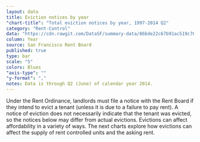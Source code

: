 ```yaml
---
layout: data
title: Eviction notices by year
"chart-title": "Total eviction notices by year, 1997-2014 Q2"
category: "Rent-Control"
data: "https://cdn.rawgit.com/DataSF/summary-data/86bde22c67b91ac519c760b2a16549935ac58816/eviction_notices_over_time.csv"
column: Year
source: San Francisco Rent Board
published: true
type: bar
scale: "5"
colors: Blues
"axis-type": ""
"y-format": ","
notes: Data is through Q2 (June) of calendar year 2014.
---
```


Under the Rent Ordinance, landlords must file a notice with the Rent Board if they intend to evict a tenant (unless it is due to a failure to pay rent). A notice of eviction does not necessarily indicate that the tenant was evicted, so the notices below may differ from actual evictions. Evictions can affect affordability in a variety of ways. The next charts explore how evictions can affect the supply of rent controlled units and the asking rent.